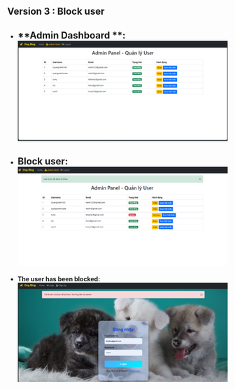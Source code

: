 ## Version 3 : Block user
- **Admin Dashboard **:
  ![Admin](img8_admin.png)
  --------------------------
- **Block user**:
  ![Block](img10_blockuser.png)
  --------------------------
- **The user has been blocked:**
  ![Blocked](img11_isblocked.png)

